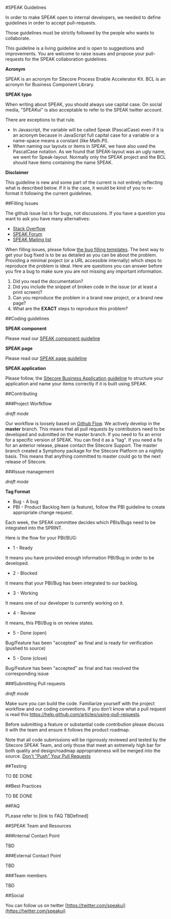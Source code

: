 #SPEAK Guidelines

In order to make SPEAK open to internal developers, we needed to define guidelines in order to accept pull-requests.

Those guidelines must be strictly followed by the people who wants to collaborate.

This guideline is a living guideline and is open to suggestions and improvements. You are welcome to raise issues and propose your pull-requests for the SPEAK collaboration guidelines.

**Acronym**

SPEAK is an acronym for Sitecore Process Enable Accelerator Kit.
BCL is an acronym for Business Component Library.


**SPEAK typo**

When writing about SPEAK, you should always use capital case. On social media, "SPEAKui" is also acceptable to refer to the SPEAK twitter account.

There are exceptions to that rule.

- In Javascript, the variable will be called Speak (PascalCase) even if it is an acronym because in JavaScript full capital case for a variable or a name-space means a constant (like Math.PI).
- When naming our layouts or items in SPEAK, we have also used the PascalCase notation. As we found that SPEAK-layout was an ugly name, we went for Speak-layout. Normally only the SPEAK project and the BCL should have items containing the name SPEAK.


**Disclaimer**

This guideline is new and some part of the current is not entirely reflecting what is described below. If it is the case, it would be kind of you to re-format it following the current guidelines.

##Filling Issues

The github issue list is for bugs, not discussions. If you have a question you want to ask you have many alternatives:

- [Stack Overflow](http://stackoverflow.com/questions/tagged/speakui)
- [SPEAK Forum](http://sdn.sitecore.net/Forum/ShowPost.aspx?PostID=61867)
- [SPEAK Mailing list](mailto:scspeak@sitecore.net)

When filling issues, please follow [the bug filling templates](/bug.md). The best way to get your bug fixed is to be as detailed as you can be about the problem. Providing a minimal project (or a URL accessible internally) which steps to reproduce the problem is ideal. Here are questions you can answer before you fire a bug to make sure you are not missing any important information.

1. Did you read the documentation?
2. Did you include the snippet of broken code in the issue (or at least a print screen)?
3. Can you reproduce the problem in a brand new project, or a brand new page?
4. What are the **EXACT** steps to reproduce this problem?
 
##Coding guidelines

**SPEAK component**

Please read our [SPEAK component guideline](component.md)

**SPEAK page**

Please read our [SPEAK page guideline](page.md)

**SPEAK application**

Please follow, the [Sitecore Business Application guideline](speak.md) to structure your application and name your items correctly if it is built using SPEAK.

##Contributing

###Project Worfkflow

*draft mode* 

Our workflow is loosely based on [Github Flow](http://scottchacon.com/2011/08/31/github-flow.html). We actively develop in the **master** branch. This means that all pull requests by contributors need to be developed and submitted on the master branch. If you need to fix an error for a specific version of SPEAK. You can find it as a "tag". If you need a fix for an anterior release, please contact the Sitecore Support. The master branch created a Symphony package for the Sitecore Platform on a nightly basis. This means that anything committed to master could go to the next release of Sitecore.

###Issue management

*draft mode*

**Tag Format**

- Bug - A bug
- PBI - Product Backlog Item (a feature), follow the PBI guideline to create appropriate change request.

Each week, the SPEAK committee decides which PBIs/Bugs need to be integrated into the SPRINT.

Here is the flow for your PBI/BUG:

- 1 - Ready

It means you have provided enough information PBI/Bug in order to be developed.

- 2 - Blocked

It means that your PBI/Bug has been integrated to our backlog.

- 3 - Working

It means one of our developer is currently working on it.

- 4 - Review

It means, this PBI/Bug is on review states.

- 5 - Done (open)

Bug/Feature has been "accepted" as final and is ready for verification (pushed to source)

- 5 - Done (close)

Bug/Feature has been "accepted" as final and has resolved the corresponding issue

###Submitting Pull requests

*draft mode*

Make sure you can build the code. Familiarize yourself with the project workflow and our coding conventions. If you don't know what a pull request is read this https://help.github.com/articles/using-pull-requests.

Before submitting a feature or substantial code contribution please discuss it with the team and ensure it follows the product roadmap. 

Note that all code submissions will be rigorously reviewed and tested by the Sitecore SPEAK Team, and only those that meet an extremely high bar for both quality and design/roadmap appropriateness will be merged into the source. [Don't "Push" Your Pull Requests](https://www.igvita.com/2011/12/19/dont-push-your-pull-requests/)

##Testing

TO BE DONE

##Best Practices

TO BE DONE

##FAQ

PLease refer to [link to FAQ TBDefined]

##SPEAK Team and Resources

###Internal Contact Point

TBD

###External Contact Point

TBD

###Team members

TBD


##Social

You can follow us on twitter [https://twitter.com/speakui](https://twitter.com/speakui)